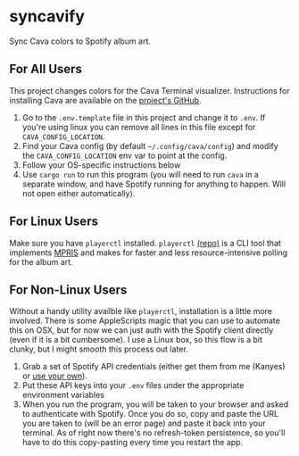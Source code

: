 # syncavify
Sync Cava colors to Spotify album art.

## For All Users
This project changes colors for the Cava Terminal visualizer. Instructions for installing Cava are available on the [project's GitHub](https://github.com/karlstav/cava).

1. Go to the `.env.template` file in this project and change it to `.env`. If you're using linux you can remove all lines in this file except for `CAVA_CONFIG_LOCATION`.
2. Find your Cava config (by default `~/.config/cava/config`) and modify the `CAVA_CONFIG_LOCATION` env var to point at the config.
3. Follow your OS-specific instructions below
4. Use `cargo run` to run this program (you will need to run `cava` in a separate window, and have Spotify running for anything to happen. Will not open either automatically).

## For Linux Users
Make sure you have `playerctl` installed. `playerctl` [(repo)](https://github.com/altdesktop/playerctl) is a CLI tool that implements [MPRIS](https://specifications.freedesktop.org/mpris-spec/latest/) and makes for faster and less resource-intensive polling for the album art.


## For Non-Linux Users
Without a handy utility availble like `playerctl`, installation is a little more involved. There is some AppleScripts magic that you can use to automate this on OSX, but for now
we can just auth with the Spotify client directly (even if it is a bit cumbersome). I use a Linux box, so this flow is a bit clunky, but I might smooth this process out later.

1. Grab a set of Spotify API credentials (either get them from me (Kanyes) or [use your own](https://developer.spotify.com/dashboard/create)).
2. Put these API keys into your `.env` files under the appropriate environment variables
3. When you run the program, you will be taken to your browser and asked to authenticate with Spotify. Once you do so, copy and paste the URL you are taken to (will be an error page) and paste it back into your terminal. As of right now there's no refresh-token persistence, so you'll have to do this copy-pasting every time you restart the app.